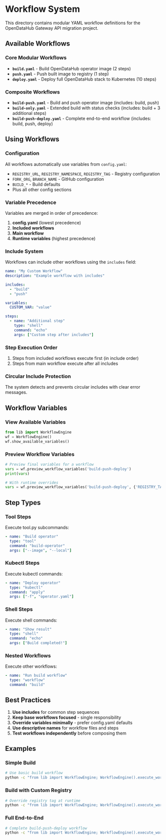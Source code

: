 # Workflow System

This directory contains modular YAML workflow definitions for the OpenDataHub Gateway API migration project.

## Available Workflows

### Core Modular Workflows
- **`build.yaml`** - Build OpenDataHub operator image (2 steps)
- **`push.yaml`** - Push built image to registry (1 step)  
- **`deploy.yaml`** - Deploy full OpenDataHub stack to Kubernetes (10 steps)

### Composite Workflows
- **`build-push.yaml`** - Build and push operator image (includes: build, push)
- **`build-only.yaml`** - Extended build with status checks (includes: build + 3 additional steps)
- **`build-push-deploy.yaml`** - Complete end-to-end workflow (includes: build, push, deploy)

## Using Workflows

### Configuration
All workflows automatically use variables from `config.yaml`:
- `REGISTRY_URL`, `REGISTRY_NAMESPACE`, `REGISTRY_TAG` - Registry configuration
- `FORK_ORG`, `BRANCH_NAME` - GitHub configuration  
- `BUILD_*` - Build defaults
- Plus all other config sections

### Variable Precedence
Variables are merged in order of precedence:
1. **config.yaml** (lowest precedence)
2. **Included workflows** 
3. **Main workflow** 
4. **Runtime variables** (highest precedence)

### Include System
Workflows can include other workflows using the `includes` field:

```yaml
name: "My Custom Workflow"
description: "Example workflow with includes"

includes:
  - "build"
  - "push"

variables:
  CUSTOM_VAR: "value"

steps:
  - name: "Additional step"
    type: "shell"
    command: "echo"
    args: ["Custom step after includes"]
```

### Step Execution Order
1. Steps from included workflows execute first (in include order)
2. Steps from main workflow execute after all includes

### Circular Include Protection
The system detects and prevents circular includes with clear error messages.

## Workflow Variables

### View Available Variables
```python
from lib import WorkflowEngine
wf = WorkflowEngine()
wf.show_available_variables()
```

### Preview Workflow Variables
```python
# Preview final variables for a workflow
vars = wf.preview_workflow_variables('build-push-deploy')
print(vars)

# With runtime overrides
vars = wf.preview_workflow_variables('build-push-deploy', {'REGISTRY_TAG': 'custom'})
```

## Step Types

### Tool Steps
Execute tool.py subcommands:
```yaml
- name: "Build operator"
  type: "tool"
  command: "build-operator"
  args: ["--image", "--local"]
```

### Kubectl Steps  
Execute kubectl commands:
```yaml
- name: "Deploy operator"
  type: "kubectl"
  command: "apply"
  args: ["-f", "operator.yaml"]
```

### Shell Steps
Execute shell commands:
```yaml
- name: "Show result"
  type: "shell"
  command: "echo"
  args: ["Build completed!"]
```

### Nested Workflows
Execute other workflows:
```yaml
- name: "Run build workflow"
  type: "workflow"
  command: "build"
```

## Best Practices

1. **Use includes** for common step sequences
2. **Keep base workflows focused** - single responsibility
3. **Override variables minimally** - prefer config.yaml defaults
4. **Use descriptive names** for workflow files and steps
5. **Test workflows independently** before composing them

## Examples

### Simple Build
```bash
# Use basic build workflow
python -c "from lib import WorkflowEngine; WorkflowEngine().execute_workflow('build')"
```

### Build with Custom Registry
```bash
# Override registry tag at runtime
python -c "from lib import WorkflowEngine; WorkflowEngine().execute_workflow('build', {'REGISTRY_TAG': 'dev'})"
```

### Full End-to-End
```bash
# Complete build-push-deploy workflow
python -c "from lib import WorkflowEngine; WorkflowEngine().execute_workflow('build-push-deploy')"
``` 
